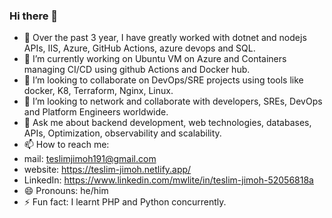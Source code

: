 ### Hi there 👋
- 🔭 Over the past 3 year, I have greatly worked with dotnet and nodejs APIs, IIS, Azure, GitHub Actions, azure devops and SQL.
- 🌱 I’m currently working on Ubuntu VM on Azure and Containers managing CI/CD using github Actions and Docker hub.
- 👯 I’m looking to collaborate on DevOps/SRE projects using tools like docker, K8, Terraform, Nginx, Linux.
- 🤔 I’m looking to network and collaborate with developers, SREs, DevOps and Platform Engineers worldwide.
- 💬 Ask me about backend development, web technologies, databases, APIs, Optimization, observability and scalability.
- 📫 How to reach me:
- mail: teslimjimoh191@gmail.com
- website: https://teslim-jimoh.netlify.app/
- LinkedIn: https://www.linkedin.com/mwlite/in/teslim-jimoh-52056818a
- 😄 Pronouns: he/him
- ⚡ Fun fact: I learnt PHP and Python concurrently.
